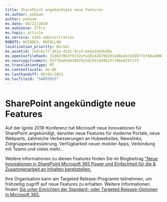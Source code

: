 ```yaml
---
title: SharePoint angekündigte neue Features
ms.author: pebaum
author: pebaum
ms.date: 04/21/2020
ms.audience: ITPro
ms.topic: article
ms.service: o365-administration
ROBOTS: NOINDEX, NOFOLLOW
localization_priority: Normal
ms.assetid: 3e0c8c7f-261a-41d1-9ca3-be4a1d4ebd9a
ms.openlocfilehash: 31d6370b3f9232efa282426799293a08a45c638077ef60ad00bd11140e4c3d1e
ms.sourcegitcommit: b5f7da89a650d2915dc652449623c78be6247175
ms.translationtype: MT
ms.contentlocale: de-DE
ms.lasthandoff: 08/05/2021
ms.locfileid: "54093915"
---
```

# <a name="sharepoint-new-features-announced"></a>SharePoint angekündigte neue Features

Auf der Ignite 2018-Konferenz hat Microsoft neue Innovationen für SharePoint angekündigt, darunter neue Features für moderne Portale, neue Webparts, zahlreiche Verbesserungen an Hubwebsites, Newslinks, Zielgruppenadressierung, Verfügbarkeit neuer mobiler Apps, Verbindung mit Teams und vieles mehr...
  
Weitere Informationen zu diesen Features finden Sie im Blogbeitrag ["Neue Innovationen in SharePoint Microsoft 365 Power und Einfachheit für die &amp; Zusammenarbeit an Inhalten bereitstellen.](https://go.microsoft.com/fwlink/?linkid=2026502)
  
Ihre Organisation kann am Targeted Release-Programm teilnehmen, um frühzeitig zugriff auf neue Features zu erhalten. Weitere Informationen finden [Sie unter Einrichten der Standard- oder Targeted Release-Optionen in Microsoft 365.](https://docs.microsoft.com/microsoft-365/admin/manage/release-options-in-office-365)
